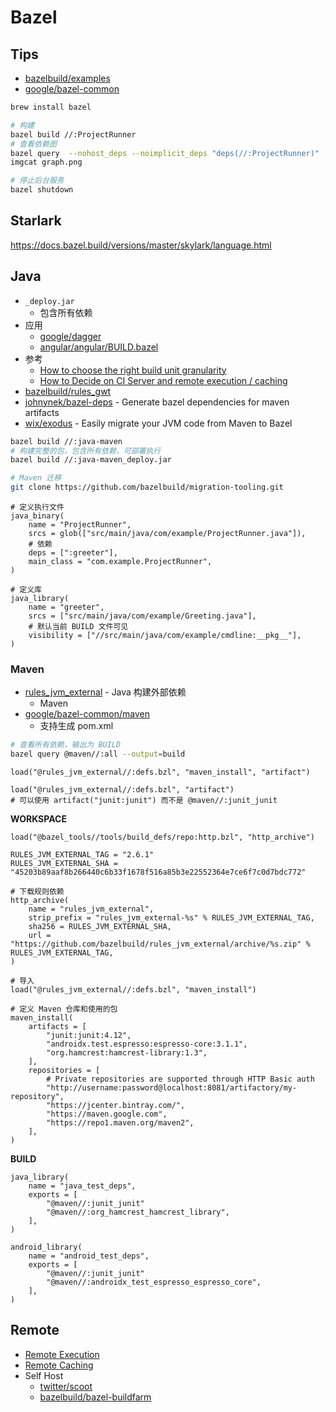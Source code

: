 # Bazel

## Tips
* [bazelbuild/examples](https://github.com/bazelbuild/examples)
* [google/bazel-common](https://github.com/google/bazel-common)

```bash
brew install bazel

# 构建
bazel build //:ProjectRunner
# 查看依赖图
bazel query  --nohost_deps --noimplicit_deps "deps(//:ProjectRunner)" --output graph | dot -Tpng -o graph.png
imgcat graph.png

# 停止后台服务
bazel shutdown
```

## Starlark
https://docs.bazel.build/versions/master/skylark/language.html


## Java
* `_deploy.jar`
  * 包含所有依赖
* 应用
  * [google/dagger](https://github.com/google/dagger)
  * [angular/angular/BUILD.bazel](https://github.com/angular/angular/blob/master/BUILD.bazel)
* 参考
  * [How to choose the right build unit granularity](https://medium.com/wix-engineering/a58a8142c549)
  * [How to Decide on CI Server and remote execution / caching](https://medium.com/wix-engineering/be561f455c37)
* [bazelbuild/rules_gwt](https://github.com/bazelbuild/rules_gwt)
* [johnynek/bazel-deps](https://github.com/johnynek/bazel-deps) - Generate bazel dependencies for maven artifacts
* [wix/exodus](https://github.com/wix/exodus) - Easily migrate your JVM code from Maven to Bazel

```bash
bazel build //:java-maven
# 构建完整的包，包含所有依赖，可部署执行
bazel build //:java-maven_deploy.jar

# Maven 迁移
git clone https://github.com/bazelbuild/migration-tooling.git

```

```bazel
# 定义执行文件
java_binary(
    name = "ProjectRunner",
    srcs = glob(["src/main/java/com/example/ProjectRunner.java"]),
    # 依赖
    deps = [":greeter"],
    main_class = "com.example.ProjectRunner",
)

# 定义库
java_library(
    name = "greeter",
    srcs = ["src/main/java/com/example/Greeting.java"],
    # 默认当前 BUILD 文件可见
    visibility = ["//src/main/java/com/example/cmdline:__pkg__"],
)
```

### Maven
* [rules_jvm_external](https://github.com/bazelbuild/rules_jvm_external) - Java 构建外部依赖
  * Maven
* [google/bazel-common/maven](https://github.com/google/bazel-common/tree/master/tools/maven)
  * 支持生成 pom.xml

```bash
# 查看所有依赖，输出为 BUILD
bazel query @maven//:all --output=build
```

```
load("@rules_jvm_external//:defs.bzl", "maven_install", "artifact")

load("@rules_jvm_external//:defs.bzl", "artifact")
# 可以使用 artifact("junit:junit") 而不是 @maven//:junit_junit
```

__WORKSPACE__

```
load("@bazel_tools//tools/build_defs/repo:http.bzl", "http_archive")

RULES_JVM_EXTERNAL_TAG = "2.6.1"
RULES_JVM_EXTERNAL_SHA = "45203b89aaf8b266440c6b33f1678f516a85b3e22552364e7ce6f7c0d7bdc772"

# 下载规则依赖
http_archive(
    name = "rules_jvm_external",
    strip_prefix = "rules_jvm_external-%s" % RULES_JVM_EXTERNAL_TAG,
    sha256 = RULES_JVM_EXTERNAL_SHA,
    url = "https://github.com/bazelbuild/rules_jvm_external/archive/%s.zip" % RULES_JVM_EXTERNAL_TAG,
)

# 导入
load("@rules_jvm_external//:defs.bzl", "maven_install")

# 定义 Maven 仓库和使用的包
maven_install(
    artifacts = [
        "junit:junit:4.12",
        "androidx.test.espresso:espresso-core:3.1.1",
        "org.hamcrest:hamcrest-library:1.3",
    ],
    repositories = [
        # Private repositories are supported through HTTP Basic auth
        "http://username:password@localhost:8081/artifactory/my-repository",
        "https://jcenter.bintray.com/",
        "https://maven.google.com",
        "https://repo1.maven.org/maven2",
    ],
)
```

__BUILD__

```
java_library(
    name = "java_test_deps",
    exports = [
        "@maven//:junit_junit"
        "@maven//:org_hamcrest_hamcrest_library",
    ],
)

android_library(
    name = "android_test_deps",
    exports = [
        "@maven//:junit_junit"
        "@maven//:androidx_test_espresso_espresso_core",
    ],
)
```

## Remote
* [Remote Execution](https://docs.bazel.build/versions/master/remote-execution.html)
* [Remote Caching](https://docs.bazel.build/versions/master/remote-caching.html)
* Self Host
  * [twitter/scoot](https://github.com/twitter/scoot)
  * [bazelbuild/bazel-buildfarm](https://github.com/bazelbuild/bazel-buildfarm)